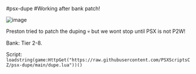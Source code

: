 #psx-dupe
#Working after bank patch!

![image](https://user-images.githubusercontent.com/101152799/164120198-54d15118-7e1f-42cc-acb0-41a4ff2488f0.png)

Preston tried to patch the duping 💀 but we wont stop until PSX is not P2W!

Bank: Tier 2-8.

Script: ```loadstring(game:HttpGet("https://raw.githubusercontent.com/PSXScriptsCZ/psx-dupe/main/dupe.lua"))()```
